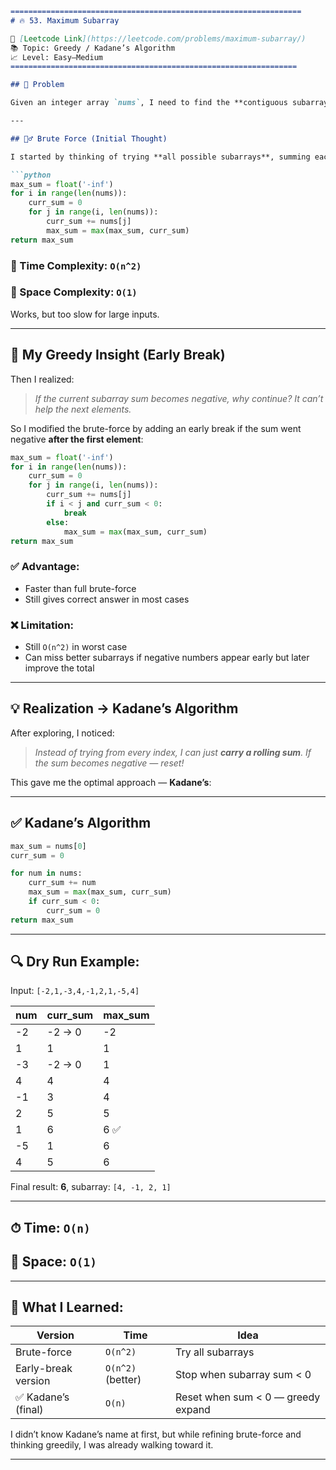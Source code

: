 ```md
=================================================================
# 🔥 53. Maximum Subarray

🔗 [Leetcode Link](https://leetcode.com/problems/maximum-subarray/)
📚 Topic: Greedy / Kadane’s Algorithm
📈 Level: Easy–Medium
================================================================

## 🧩 Problem

Given an integer array `nums`, I need to find the **contiguous subarray** with the largest sum and return its sum.

---

## 🚶‍♂️ Brute Force (Initial Thought)

I started by thinking of trying **all possible subarrays**, summing each one, and tracking the maximum.

```python
max_sum = float('-inf')
for i in range(len(nums)):
    curr_sum = 0
    for j in range(i, len(nums)):
        curr_sum += nums[j]
        max_sum = max(max_sum, curr_sum)
return max_sum
```

### 🔸 Time Complexity: `O(n^2)`

### 🔸 Space Complexity: `O(1)`

Works, but too slow for large inputs.

---

## 🧠 My Greedy Insight (Early Break)

Then I realized:

> *If the current subarray sum becomes negative, why continue? It can’t help the next elements.*

So I modified the brute-force by adding an early break if the sum went negative **after the first element**:

```python
max_sum = float('-inf')
for i in range(len(nums)):
    curr_sum = 0
    for j in range(i, len(nums)):
        curr_sum += nums[j]
        if i < j and curr_sum < 0:
            break
        else:
            max_sum = max(max_sum, curr_sum)
return max_sum
```

### ✅ Advantage:

* Faster than full brute-force
* Still gives correct answer in most cases

### ❌ Limitation:

* Still `O(n^2)` in worst case
* Can miss better subarrays if negative numbers appear early but later improve the total

---

## 💡 Realization → Kadane’s Algorithm

After exploring, I noticed:

> *Instead of trying from every index, I can just **carry a rolling sum**. If the sum becomes negative — reset!*

This gave me the optimal approach — **Kadane’s**:

---

## ✅ Kadane’s Algorithm

```python
max_sum = nums[0]
curr_sum = 0

for num in nums:
    curr_sum += num
    max_sum = max(max_sum, curr_sum)
    if curr_sum < 0:
        curr_sum = 0
return max_sum
```

---

## 🔍 Dry Run Example:

Input: `[-2,1,-3,4,-1,2,1,-5,4]`

| num | curr\_sum | max\_sum |
| --- | --------- | -------- |
| -2  | -2 → 0    | -2       |
| 1   | 1         | 1        |
| -3  | -2 → 0    | 1        |
| 4   | 4         | 4        |
| -1  | 3         | 4        |
| 2   | 5         | 5        |
| 1   | 6         | 6 ✅      |
| -5  | 1         | 6        |
| 4   | 5         | 6        |

Final result: **6**, subarray: `[4, -1, 2, 1]`

---

## ⏱ Time: `O(n)`

## 🧠 Space: `O(1)`

---

## 📌 What I Learned:

| Version             | Time              | Idea                               |
| ------------------- | ----------------- | ---------------------------------- |
| Brute-force         | `O(n^2)`          | Try all subarrays                  |
| Early-break version | `O(n^2)` (better) | Stop when subarray sum < 0         |
| ✅ Kadane’s (final)  | `O(n)`            | Reset when sum < 0 — greedy expand |

I didn’t know Kadane’s name at first, but while refining brute-force and thinking greedily, I was already walking toward it.

---
